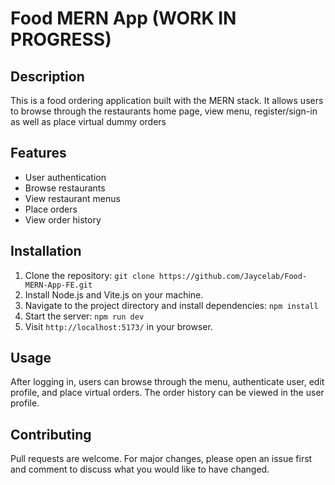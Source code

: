# Food MERN App (WORK IN PROGRESS)

## Description

This is a food ordering application built with the MERN stack. It allows users to browse through the restaurants home page, view menu, register/sign-in as well as place virtual dummy orders

## Features

- User authentication
- Browse restaurants
- View restaurant menus
- Place orders
- View order history

## Installation

1. Clone the repository:
   `git clone https://github.com/Jaycelab/Food-MERN-App-FE.git`
2. Install Node.js and Vite.js on your machine.
3. Navigate to the project directory and install dependencies: `npm install`
4. Start the server: `npm run dev`
5. Visit `http://localhost:5173/` in your browser.

## Usage

After logging in, users can browse through the menu, authenticate user, edit profile, and place virtual orders. The order history can be viewed in the user profile.

## Contributing

Pull requests are welcome. For major changes, please open an issue first and comment to discuss what you would like to have changed.

